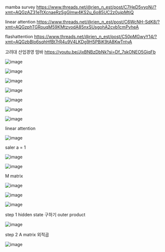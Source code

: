 mamba survey
https://www.threads.net/@rien_n_est/post/C7HeD5vyoNj/?xmt=AQGzAZ31eTtXcnaeRzSgGlmw4KS2u_6o85UC2z0ujpMtjQ

linear attention
https://www.threads.net/@rien_n_est/post/C6WcNH-SdK8/?xmt=AQGzphTGRouqM59KMtzvodA85nxSUsgohA2cvb1cmPvheA


flashattention
https://www.threads.net/@rien_n_est/post/C50pMGwyY14/?xmt=AQGzbBlo6sqhHfBt7rR4u9V4LKDg9H5PBiK9tA8KwTntyA

고려대 산업경영 맘바
https://youtu.be/JjxBNBzDbNk?si=Df_7skONEO5GjqFb

![image](https://github.com/jinuk0211/ai_paper_review/assets/150532431/bffcd1ba-4e04-49ec-9ff5-11541564da8a)

![image](https://github.com/jinuk0211/ai_paper_review/assets/150532431/62742f2f-27f5-45b1-b1ee-fcdbc5f53c77)


![image](https://github.com/jinuk0211/ai_paper_review/assets/150532431/d22cae1d-8fd7-4b20-9844-c652dce07483)

![image](https://github.com/jinuk0211/ai_paper_review/assets/150532431/535e94ae-1377-4072-abb6-008c9937bfcb)

![image](https://github.com/jinuk0211/ai_paper_review/assets/150532431/c0682a53-ef9e-478a-8a7e-ad2ec923c090)

![image](https://github.com/jinuk0211/ai_paper_review/assets/150532431/be8165f7-74e4-4d8e-87c6-33b0253c73fe)

![image](https://github.com/jinuk0211/ai_paper_review/assets/150532431/7c448d43-b74c-454d-b438-403cd0cb1173)

linear attention

![image](https://github.com/jinuk0211/ai_paper_review/assets/150532431/beb2972c-4691-4acd-af55-f7924b180f01)

saler a = 1

![image](https://github.com/jinuk0211/ai_paper_review/assets/150532431/615f66bf-7e5a-43e6-9df2-d8d052f5ca12)

![image](https://github.com/jinuk0211/ai_paper_review/assets/150532431/3478d2d1-2400-4acb-9c5e-50fc1a40a19c)

M matrix

![image](https://github.com/jinuk0211/ai_paper_review/assets/150532431/2d73b354-863c-4aac-ba8e-aa68868c7ecb)

![image](https://github.com/jinuk0211/ai_paper_review/assets/150532431/472df8ad-7805-4e1a-9107-ebe18d3ca437)

![image](https://github.com/jinuk0211/ai_paper_review/assets/150532431/ce685835-472d-4733-87eb-4c96404d04f8)

step 1 hidden state 구하기
outer product

![image](https://github.com/jinuk0211/ai_paper_review/assets/150532431/edabe939-354e-4a8a-86e5-082cafdd4aee)

step 2 A matrix 외적곱

![image](https://github.com/jinuk0211/ai_paper_review/assets/150532431/847d47d8-91e2-4740-b379-53da4bf86659)

